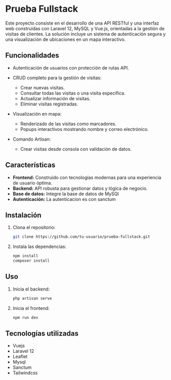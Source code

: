 # Prueba Fullstack

Este proyecto consiste en el desarrollo de una API RESTful y una interfaz web construidas con Laravel 12, MySQL y Vue.js, orientadas a la gestión de visitas de clientes. La solución incluye un sistema de autenticación segura y una visualización de ubicaciones en un mapa interactivo.

## Funcionalidades
- Autenticación de usuarios con protección de rutas API.
- CRUD completo para la gestión de visitas:
    - Crear nuevas visitas.
    - Consultar todas las visitas o una visita específica.
    - Actualizar información de visitas.
    - Eliminar visitas registradas.

- Visualización en mapa:

    - Renderizado de las visitas como marcadores.
    - Popups interactivos mostrando nombre y correo electrónico.

- Comando Artisan:
    - Crear visitas desde consola con validación de datos.

## Características

- **Frontend:** Construido con tecnologías modernas para una experiencia de usuario óptima.
- **Backend:** API robusta para gestionar datos y lógica de negocio.
- **Base de datos:** Integre la base de datos de MySQl
- **Autenticación:** La autenticacion es con sanctum

## Instalación

1. Clona el repositorio:
    ```bash
    git clone https://github.com/tu-usuario/prueba-fullstack.git
    ```
2. Instala las dependencias:
    ```bash
    npm install
    composer install
    ```

## Uso

1. Inicia el backend:
    ```bash
    php artisan serve
    ```
2. Inicia el frontend:
    ```bash
    npm run dev
    ```

## Tecnologías utilizadas

- Vuejs
- Laravel 12
- Leaflet
- Mysql
- Sanctum
- Tailwindcss
